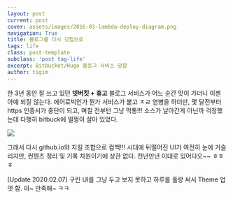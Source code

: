 ```yaml
---  
layout: post  
current: post
cover: assets/images/2016-03-lambda-deploy-diagram.png
navigation: True
title: 블로그를 다시 깃헙으로  
tags: life
class: post-template
subclass: 'post tag-life'  
excerpt: Bitbucket/Hugo 블로그 서비스 망함  
author: tigim
---  
```


한 3년 동안 잘 쓰고 있던 **빗버킷 + 휴고** 블로그 서비스가 어느 순간 맛이 가더니 이젠 아예 되질 않는다. 에어로빅인가 뭔가 서비스가 붙고 ㅈㄹ 염병을 하더만, 몇 달전부터 https 인증서가 중단이 되고, 며칠 전부턴 그냥 먹통!!! 소스가 날아간게 아닌까 걱정했는데 다행히 bitbuck에 멀쩡이 살아 있었다.  

![](https://scriptedtea.com/assets/images/posts/jekyll_pages.jpg)

그래서 다시 github.io와 지킬 조합으로 컴백!!! 시대에 뒤떨어진 UI가 여전히 눈에 거슬리지만, 컨텐츠 정리 및 기록 차원이기에 상관 없다. 천년만년 이대로 있어다오~~ ㅎㅎㅎ   

[Update 2020.02.07] 구린 UI를 그냥 두고 보지 못하고 하루를 홀랑 써서 Theme 업뎃 함. 아~ 만족해~ ㅋㅋ
